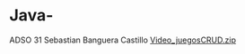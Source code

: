 # Java-
ADSO 31 Sebastian Banguera Castillo
[Video_juegosCRUD.zip](https://github.com/user-attachments/files/22759289/Video_juegosCRUD.zip)
